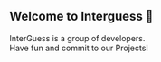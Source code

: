 ## Welcome to Interguess 👋
InterGuess is a group of developers.<br>
Have fun and commit to our Projects!
